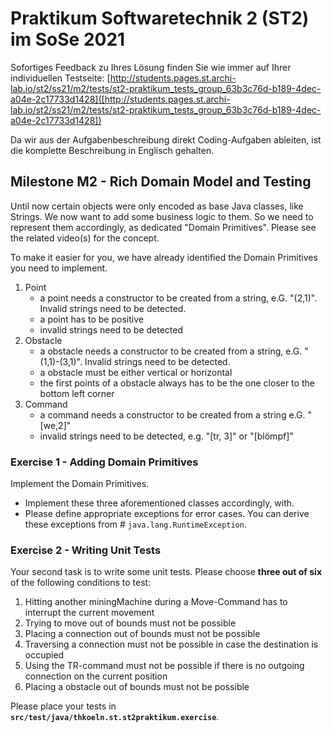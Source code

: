 # Praktikum Softwaretechnik 2 (ST2) im SoSe 2021

Sofortiges Feedback zu Ihres Lösung finden Sie wie immer auf Ihrer individuellen Testseite:
[http://students.pages.st.archi-lab.io/st2/ss21/m2/tests/st2-praktikum_tests_group_63b3c76d-b189-4dec-a04e-2c17733d1428]([http://students.pages.st.archi-lab.io/st2/ss21/m2/tests/st2-praktikum_tests_group_63b3c76d-b189-4dec-a04e-2c17733d1428])

Da wir aus der Aufgabenbeschreibung direkt Coding-Aufgaben ableiten, ist die komplette Beschreibung in Englisch
gehalten. 

## Milestone M2 - Rich Domain Model and Testing

Until now certain objects were only encoded as base Java classes, like Strings. We now want to add some business
logic to them. So we need to represent them accordingly, as dedicated "Domain Primitives". Please see the related
video(s) for the concept. 

To make it easier for you, we have already identified the Domain Primitives you need to implement.
 
1. Point
    * a point needs a constructor to be created from a string, e.G. "(2,1)". Invalid strings need to be 
        detected.
    * a point has to be positive    
    * invalid strings need to be detected
1. Obstacle
    * a obstacle needs a constructor to be created from a string, e.G. "(1,1)-(3,1)". Invalid strings need to be 
        detected.
    * a obstacle must be either vertical or horizontal
    * the first points of a obstacle always has to be the one closer to the bottom left corner
1. Command
    * a command needs a constructor to be created from a string e.G. "\[we,2]"
    * invalid strings need to be detected, e.g. "\[tr, 3]" or "\[blömpf]" 
    

### Exercise 1 - Adding Domain Primitives

Implement the Domain Primitives. 

* Implement these three aforementioned classes accordingly, with. 
* Please define appropriate exceptions for error cases. You can derive these exceptions from #
    `java.lang.RuntimeException`. 


### Exercise 2 - Writing Unit Tests

Your second task is to write some unit tests. Please choose **three out of six** of the following conditions to test:

1. Hitting another miningMachine during a Move-Command has to interrupt the current movement
1. Trying to move out of bounds must not be possible
1. Placing a connection out of bounds must not be possible
1. Traversing a connection must not be possible in case the destination is occupied 
1. Using the TR-command must not be possible if there is no outgoing connection on the current position 
1. Placing a obstacle out of bounds must not be possible

Please place your tests in **`src/test/java/thkoeln.st.st2praktikum.exercise`**.








